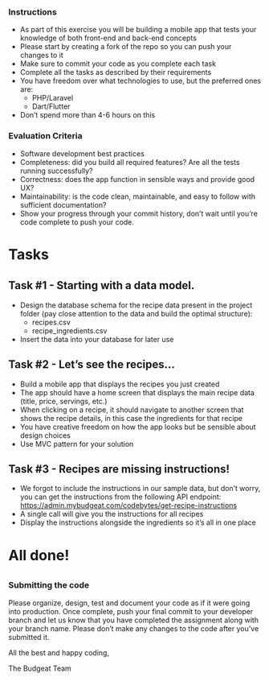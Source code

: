 ### Instructions
- As part of this exercise you will be building a mobile app that tests your knowledge of both front-end and back-end concepts
- Please start by creating a fork of the repo so you can push your changes to it
- Make sure to commit your code as you complete each task
- Complete all the tasks as described by their requirements
- You have freedom over what technologies to use, but the preferred ones are:
    - PHP/Laravel
    - Dart/Flutter
- Don’t spend more than 4-6 hours on this

### Evaluation Criteria
- Software development best practices
- Completeness: did you build all required features? Are all the tests running successfully?
- Correctness: does the app function in sensible ways and provide good UX?
- Maintainability: is the code clean, maintainable, and easy to follow with sufficient documentation?
- Show your progress through your commit history, don’t wait until you’re code complete to push your code.

######
# Tasks
######

## Task #1 - Starting with a data model.
- Design the database schema for the recipe data present in the project folder (pay close attention to the data and build the optimal structure):
    - recipes.csv
    - recipe_ingredients.csv
- Insert the data into your database for later use

## Task #2 - Let’s see the recipes…
- Build a mobile app that displays the recipes you just created
- The app should have a home screen that displays the main recipe data (title, price, servings, etc.)
- When clicking on a recipe, it should navigate to another screen that shows the recipe details, in this case the ingredients for that recipe
- You have creative freedom on how the app looks but be sensible about design choices
- Use MVC pattern for your solution

## Task #3 - Recipes are missing instructions!
- We forgot to include the instructions in our sample data, but don’t worry, you can get the instructions from the following API endpoint: https://admin.mybudgeat.com/codebytes/get-recipe-instructions
- A single call will give you the instructions for all recipes
- Display the instructions alongside the ingredients so it’s all in one place

######
# All done!
######

### Submitting the code
Please organize, design, test and document your code as if it were going into production. Once complete, push your final commit to your developer branch and let us know that you have completed the assignment along with your branch name. Please don’t make any changes to the code after you’ve submitted it.

All the best and happy coding,

The Budgeat Team
